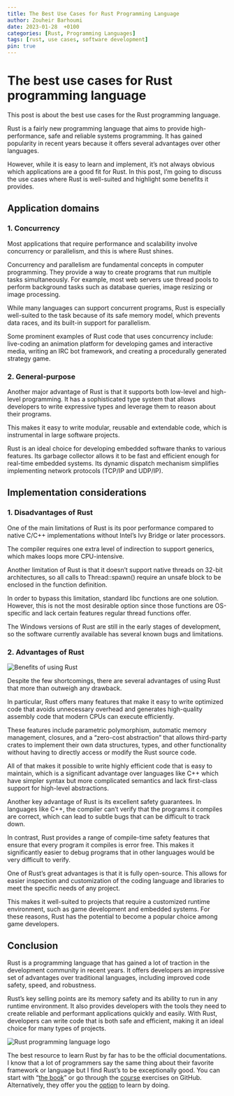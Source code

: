 ```yaml
---
title: The Best Use Cases for Rust Programming Language
author: Zouheir Barhoumi
date: 2023-01-28  +0100
categories: [Rust, Programming Languages]
tags: [rust, use cases, software development]
pin: true
---
```


# The best use cases for Rust programming language

This post is about the best use cases for the Rust programming language.

Rust is a fairly new programming language that aims to provide high-performance, safe and reliable systems programming. It has gained popularity in recent years because it offers several advantages over other languages.

However, while it is easy to learn and implement, it’s not always obvious which applications are a good fit for Rust. In this post, I’m going to discuss the use cases where Rust is well-suited and highlight some benefits it provides.

## Application domains

### 1\. Concurrency

Most applications that require performance and scalability involve concurrency or parallelism, and this is where Rust shines.

Concurrency and parallelism are fundamental concepts in computer programming. They provide a way to create programs that run multiple tasks simultaneously. For example, most web servers use thread pools to perform background tasks such as database queries, image resizing or image processing.

While many languages can support concurrent programs, Rust is especially well-suited to the task because of its safe memory model, which prevents data races, and its built-in support for parallelism.

Some prominent examples of Rust code that uses concurrency include: live-coding an animation platform for developing games and interactive media, writing an IRC bot framework, and creating a procedurally generated strategy game.

### 2\. General-purpose

Another major advantage of Rust is that it supports both low-level and high-level programming. It has a sophisticated type system that allows developers to write expressive types and leverage them to reason about their programs.

This makes it easy to write modular, reusable and extendable code, which is instrumental in large software projects.

Rust is an ideal choice for developing embedded software thanks to various features. Its garbage collector allows it to be fast and efficient enough for real-time embedded systems. Its dynamic dispatch mechanism simplifies implementing network protocols (TCP/IP and UDP/IP).

## Implementation considerations

### 1\. Disadvantages of Rust

One of the main limitations of Rust is its poor performance compared to native C/C++ implementations without Intel’s Ivy Bridge or later processors.

The compiler requires one extra level of indirection to support generics, which makes loops more CPU-intensive.

Another limitation of Rust is that it doesn’t support native threads on 32-bit architectures, so all calls to Thread::spawn() require an unsafe block to be enclosed in the function definition.

In order to bypass this limitation, standard libc functions are one solution. However, this is not the most desirable option since those functions are OS-specific and lack certain features regular thread functions offer.

The Windows versions of Rust are still in the early stages of development, so the software currently available has several known bugs and limitations.

### 2\. Advantages of Rust

![Benefits of using Rust](https://www.millionlines.ml/wp-content/uploads/2023/01/Rust-cropped.png)

Despite the few shortcomings, there are several advantages of using Rust that more than outweigh any drawback.

In particular, Rust offers many features that make it easy to write optimized code that avoids unnecessary overhead and generates high-quality assembly code that modern CPUs can execute efficiently.

These features include parametric polymorphism, automatic memory management, closures, and a “zero-cost abstraction” that allows third-party crates to implement their own data structures, types, and other functionality without having to directly access or modify the Rust source code.

All of that makes it possible to write highly efficient code that is easy to maintain, which is a significant advantage over languages like C++ which have simpler syntax but more complicated semantics and lack first-class support for high-level abstractions.

Another key advantage of Rust is its excellent safety guarantees. In languages like C++, the compiler can’t verify that the programs it compiles are correct, which can lead to subtle bugs that can be difficult to track down.

In contrast, Rust provides a range of compile-time safety features that ensure that every program it compiles is error free. This makes it significantly easier to debug programs that in other languages would be very difficult to verify.

One of Rust’s great advantages is that it is fully open-source. This allows for easier inspection and customization of the coding language and libraries to meet the specific needs of any project.

This makes it well-suited to projects that require a customized runtime environment, such as game development and embedded systems. For these reasons, Rust has the potential to become a popular choice among game developers.

## Conclusion

Rust is a programming language that has gained a lot of traction in the development community in recent years. It offers developers an impressive set of advantages over traditional languages, including improved code safety, speed, and robustness.

Rust’s key selling points are its memory safety and its ability to run in any runtime environment. It also provides developers with the tools they need to create reliable and performant applications quickly and easily. With Rust, developers can write code that is both safe and efficient, making it an ideal choice for many types of projects.

![Rust programming language logo](https://www.millionlines.ml/wp-content/uploads/2023/01/Rust-Programming-Language-1024x1024.webp)

The best resource to learn Rust by far has to be the official documentations. I know that a lot of programmers say the same thing about their favorite framework or language but I find Rust’s to be exceptionally good. You can start with “[the book](https://doc.rust-lang.org/book/)” or go through the [course](https://github.com/rust-lang/rustlings/) exercises on GitHub. Alternatively, they offer you the [option](https://doc.rust-lang.org/stable/rust-by-example/) to learn by doing.
